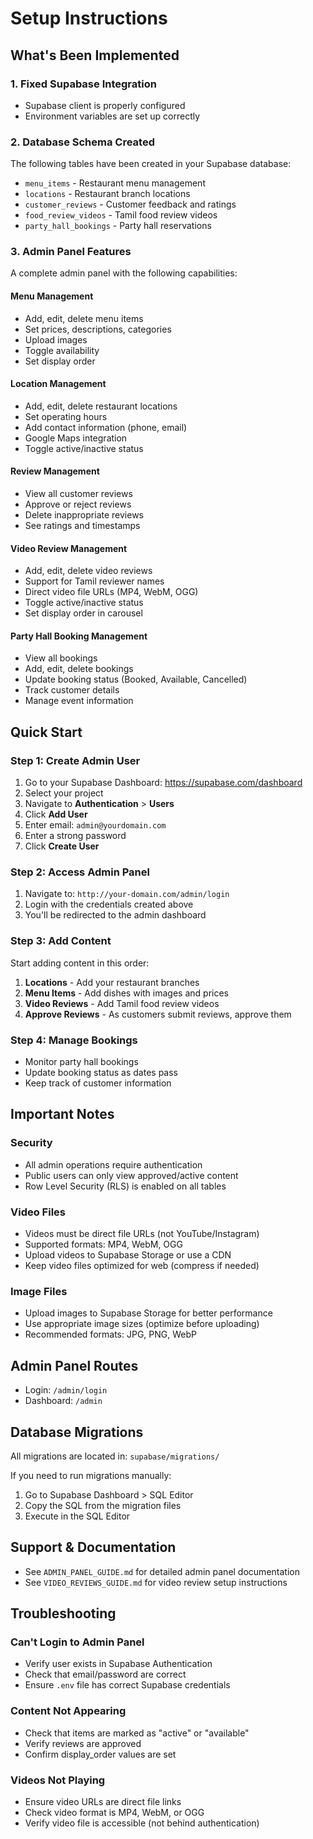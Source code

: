 # Setup Instructions

## What's Been Implemented

### 1. Fixed Supabase Integration
- Supabase client is properly configured
- Environment variables are set up correctly

### 2. Database Schema Created
The following tables have been created in your Supabase database:
- `menu_items` - Restaurant menu management
- `locations` - Restaurant branch locations
- `customer_reviews` - Customer feedback and ratings
- `food_review_videos` - Tamil food review videos
- `party_hall_bookings` - Party hall reservations

### 3. Admin Panel Features
A complete admin panel with the following capabilities:

#### Menu Management
- Add, edit, delete menu items
- Set prices, descriptions, categories
- Upload images
- Toggle availability
- Set display order

#### Location Management
- Add, edit, delete restaurant locations
- Set operating hours
- Add contact information (phone, email)
- Google Maps integration
- Toggle active/inactive status

#### Review Management
- View all customer reviews
- Approve or reject reviews
- Delete inappropriate reviews
- See ratings and timestamps

#### Video Review Management
- Add, edit, delete video reviews
- Support for Tamil reviewer names
- Direct video file URLs (MP4, WebM, OGG)
- Toggle active/inactive status
- Set display order in carousel

#### Party Hall Booking Management
- View all bookings
- Add, edit, delete bookings
- Update booking status (Booked, Available, Cancelled)
- Track customer details
- Manage event information

## Quick Start

### Step 1: Create Admin User
1. Go to your Supabase Dashboard: https://supabase.com/dashboard
2. Select your project
3. Navigate to **Authentication** > **Users**
4. Click **Add User**
5. Enter email: `admin@yourdomain.com`
6. Enter a strong password
7. Click **Create User**

### Step 2: Access Admin Panel
1. Navigate to: `http://your-domain.com/admin/login`
2. Login with the credentials created above
3. You'll be redirected to the admin dashboard

### Step 3: Add Content
Start adding content in this order:
1. **Locations** - Add your restaurant branches
2. **Menu Items** - Add dishes with images and prices
3. **Video Reviews** - Add Tamil food review videos
4. **Approve Reviews** - As customers submit reviews, approve them

### Step 4: Manage Bookings
- Monitor party hall bookings
- Update booking status as dates pass
- Keep track of customer information

## Important Notes

### Security
- All admin operations require authentication
- Public users can only view approved/active content
- Row Level Security (RLS) is enabled on all tables

### Video Files
- Videos must be direct file URLs (not YouTube/Instagram)
- Supported formats: MP4, WebM, OGG
- Upload videos to Supabase Storage or use a CDN
- Keep video files optimized for web (compress if needed)

### Image Files
- Upload images to Supabase Storage for better performance
- Use appropriate image sizes (optimize before uploading)
- Recommended formats: JPG, PNG, WebP

## Admin Panel Routes
- Login: `/admin/login`
- Dashboard: `/admin`

## Database Migrations
All migrations are located in: `supabase/migrations/`

If you need to run migrations manually:
1. Go to Supabase Dashboard > SQL Editor
2. Copy the SQL from the migration files
3. Execute in the SQL Editor

## Support & Documentation
- See `ADMIN_PANEL_GUIDE.md` for detailed admin panel documentation
- See `VIDEO_REVIEWS_GUIDE.md` for video review setup instructions

## Troubleshooting

### Can't Login to Admin Panel
- Verify user exists in Supabase Authentication
- Check that email/password are correct
- Ensure `.env` file has correct Supabase credentials

### Content Not Appearing
- Check that items are marked as "active" or "available"
- Verify reviews are approved
- Confirm display_order values are set

### Videos Not Playing
- Ensure video URLs are direct file links
- Check video format is MP4, WebM, or OGG
- Verify video file is accessible (not behind authentication)
